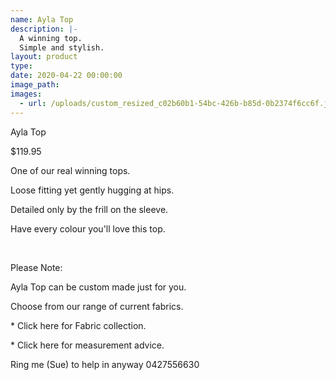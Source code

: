 ```yaml
---
name: Ayla Top
description: |-
  A winning top.
  Simple and stylish.
layout: product
type:
date: 2020-04-22 00:00:00
image_path:
images:
  - url: /uploads/custom_resized_c02b60b1-54bc-426b-b85d-0b2374f6cc6f.jpg
---
```


Ayla Top

$119.95

One of our real winning tops.

Loose fitting yet gently hugging at hips.

Detailed only by the frill on the sleeve.

Have every colour you'll love this top.

&nbsp;

Please Note:

Ayla Top can be custom made just for you.

Choose from our range of current fabrics.

\* Click here for Fabric collection.

\* Click here for measurement advice.

Ring me (Sue) to help in anyway 0427556630
